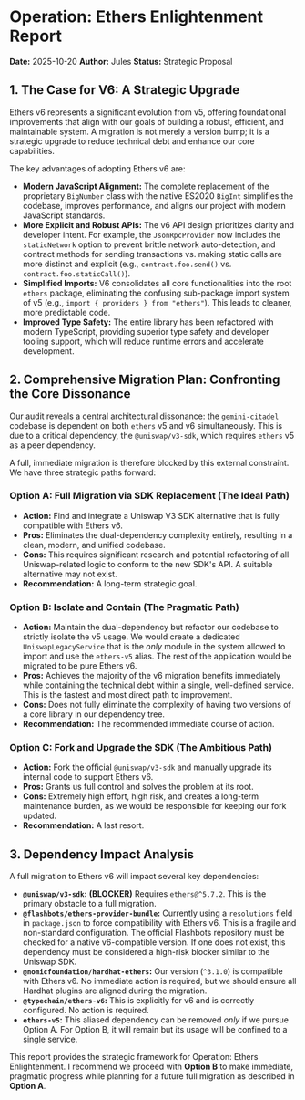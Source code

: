 # Operation: Ethers Enlightenment Report

**Date:** 2025-10-20
**Author:** Jules
**Status:** Strategic Proposal

## 1. The Case for V6: A Strategic Upgrade

Ethers v6 represents a significant evolution from v5, offering foundational improvements that align with our goals of building a robust, efficient, and maintainable system. A migration is not merely a version bump; it is a strategic upgrade to reduce technical debt and enhance our core capabilities.

The key advantages of adopting Ethers v6 are:

*   **Modern JavaScript Alignment:** The complete replacement of the proprietary `BigNumber` class with the native ES2020 `BigInt` simplifies the codebase, improves performance, and aligns our project with modern JavaScript standards.
*   **More Explicit and Robust APIs:** The v6 API design prioritizes clarity and developer intent. For example, the `JsonRpcProvider` now includes the `staticNetwork` option to prevent brittle network auto-detection, and contract methods for sending transactions vs. making static calls are more distinct and explicit (e.g., `contract.foo.send()` vs. `contract.foo.staticCall()`).
*   **Simplified Imports:** V6 consolidates all core functionalities into the root `ethers` package, eliminating the confusing sub-package import system of v5 (e.g., `import { providers } from "ethers"`). This leads to cleaner, more predictable code.
*   **Improved Type Safety:** The entire library has been refactored with modern TypeScript, providing superior type safety and developer tooling support, which will reduce runtime errors and accelerate development.

## 2. Comprehensive Migration Plan: Confronting the Core Dissonance

Our audit reveals a central architectural dissonance: the `gemini-citadel` codebase is dependent on both `ethers` v5 and v6 simultaneously. This is due to a critical dependency, the `@uniswap/v3-sdk`, which requires `ethers` v5 as a peer dependency.

A full, immediate migration is therefore blocked by this external constraint. We have three strategic paths forward:

### Option A: Full Migration via SDK Replacement (The Ideal Path)

*   **Action:** Find and integrate a Uniswap V3 SDK alternative that is fully compatible with Ethers v6.
*   **Pros:** Eliminates the dual-dependency complexity entirely, resulting in a clean, modern, and unified codebase.
*   **Cons:** This requires significant research and potential refactoring of all Uniswap-related logic to conform to the new SDK's API. A suitable alternative may not exist.
*   **Recommendation:** A long-term strategic goal.

### Option B: Isolate and Contain (The Pragmatic Path)

*   **Action:** Maintain the dual-dependency but refactor our codebase to strictly isolate the v5 usage. We would create a dedicated `UniswapLegacyService` that is the *only* module in the system allowed to import and use the `ethers-v5` alias. The rest of the application would be migrated to be pure Ethers v6.
*   **Pros:** Achieves the majority of the v6 migration benefits immediately while containing the technical debt within a single, well-defined service. This is the fastest and most direct path to improvement.
*   **Cons:** Does not fully eliminate the complexity of having two versions of a core library in our dependency tree.
*   **Recommendation:** The recommended immediate course of action.

### Option C: Fork and Upgrade the SDK (The Ambitious Path)

*   **Action:** Fork the official `@uniswap/v3-sdk` and manually upgrade its internal code to support Ethers v6.
*   **Pros:** Grants us full control and solves the problem at its root.
*   **Cons:** Extremely high effort, high risk, and creates a long-term maintenance burden, as we would be responsible for keeping our fork updated.
*   **Recommendation:** A last resort.

## 3. Dependency Impact Analysis

A full migration to Ethers v6 will impact several key dependencies:

*   **`@uniswap/v3-sdk`:** **(BLOCKER)** Requires `ethers@^5.7.2`. This is the primary obstacle to a full migration.
*   **`@flashbots/ethers-provider-bundle`:** Currently using a `resolutions` field in `package.json` to force compatibility with Ethers v6. This is a fragile and non-standard configuration. The official Flashbots repository must be checked for a native v6-compatible version. If one does not exist, this dependency must be considered a high-risk blocker similar to the Uniswap SDK.
*   **`@nomicfoundation/hardhat-ethers`:** Our version (`^3.1.0`) is compatible with Ethers v6. No immediate action is required, but we should ensure all Hardhat plugins are aligned during the migration.
*   **`@typechain/ethers-v6`:** This is explicitly for v6 and is correctly configured. No action is required.
*   **`ethers-v5`:** This aliased dependency can be removed *only* if we pursue Option A. For Option B, it will remain but its usage will be confined to a single service.

This report provides the strategic framework for Operation: Ethers Enlightenment. I recommend we proceed with **Option B** to make immediate, pragmatic progress while planning for a future full migration as described in **Option A**.
